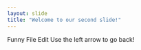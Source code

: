 ```yaml
---
layout: slide
title: "Welcome to our second slide!"
---
```

Funny File Edit
Use the left arrow to go back!

